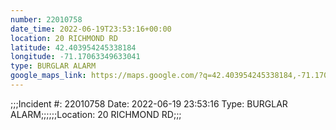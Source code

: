 ```yaml
---
number: 22010758
date_time: 2022-06-19T23:53:16+00:00
location: 20 RICHMOND RD
latitude: 42.403954245338184
longitude: -71.17063349633041
type: BURGLAR ALARM
google_maps_link: https://maps.google.com/?q=42.403954245338184,-71.17063349633041
---
```


;;;Incident #: 22010758  Date: 2022-06-19 23:53:16   Type: BURGLAR ALARM;;;;;;Location: 20 RICHMOND RD;;;
